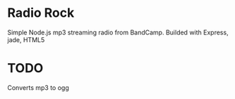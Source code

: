 Radio Rock
==========
Simple Node.js mp3 streaming radio from BandCamp.
Builded with Express, jade, HTML5 <audio>


TODO
====
Converts mp3 to ogg
